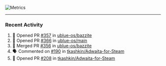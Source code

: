 ![Metrics](https://metrics.lecoq.io/KyleGospo?template=classic&base=header%2C%20activity%2C%20community%2C%20repositories%2C%20metadata&base.indepth=false&base.hireable=false&base.skip=false&config.timezone=America%2FLos_Angeles)

---
### Recent Activity
<!--START_SECTION:activity-->
1. 💪 Opened PR [#357](https://github.com/ublue-os/bazzite/pull/357) in [ublue-os/bazzite](https://github.com/ublue-os/bazzite)
2. 💪 Opened PR [#366](https://github.com/ublue-os/main/pull/366) in [ublue-os/main](https://github.com/ublue-os/main)
3. 🎉 Merged PR [#356](https://github.com/ublue-os/bazzite/pull/356) in [ublue-os/bazzite](https://github.com/ublue-os/bazzite)
4. 🗣 Commented on [#190](https://github.com/tkashkin/Adwaita-for-Steam/issues/190#issuecomment-1732471664) in [tkashkin/Adwaita-for-Steam](https://github.com/tkashkin/Adwaita-for-Steam)
5. 💪 Opened PR [#208](https://github.com/tkashkin/Adwaita-for-Steam/pull/208) in [tkashkin/Adwaita-for-Steam](https://github.com/tkashkin/Adwaita-for-Steam)
<!--END_SECTION:activity-->
